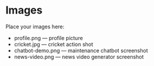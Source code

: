 # Images

Place your images here:
- profile.png — profile picture
- cricket.jpg — cricket action shot
- chatbot-demo.png — maintenance chatbot screenshot
- news-video.png — news video generator screenshot
